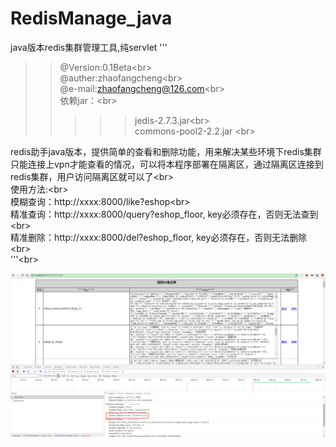 # RedisManage_java
java版本redis集群管理工具,纯servlet
'''
>>@Version:0.1Beta\<br>  
>>@auther:zhaofangcheng\<br>    
>>@e-mail:zhaofangcheng@126.com\<br>  
>>依赖jar：\<br>  
>>>>>jedis-2.7.3.jar\<br>  
>>>>>commons-pool2-2.2.jar \<br>  

redis助手java版本，提供简单的查看和删除功能，用来解决某些环境下redis集群只能连接上vpn才能查看的情况，可以将本程序部署在隔离区，通过隔离区连接到redis集群，用户访问隔离区就可以了\<br>  
使用方法:\<br>  
         模糊查询：http://xxxx:8000/like?eshop\<br>  
         精准查询：http://xxxx:8000/query?eshop_floor, key必须存在，否则无法查到\<br>  
         精准删除：http://xxxx:8000/del?eshop_floor, key必须存在，否则无法删除\<br>  
'''\<br>  

![Alt text](https://github.com/zhaofangcheng/RedisManage/blob/master/redisManage.png)

